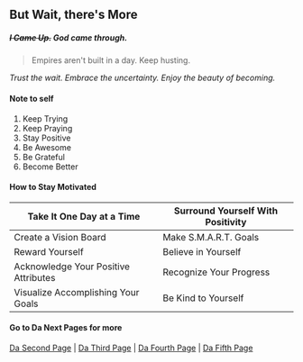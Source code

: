## But Wait, there's More

##### ~~I Came Up.~~ God came through.

>Empires aren't built in a day.
>Keep husting.

*Trust the wait. Embrace the uncertainty. Enjoy the beauty of becoming.*

#### Note to self
1. Keep Trying
2. Keep Praying
3. Stay Positive
4. Be Awesome
5. Be Grateful
6. Become Better


#### How to Stay Motivated

Take It One Day at a Time | Surround Yourself With Positivity
------------------------- | ---------------------------------
Create a Vision Board | Make S.M.A.R.T. Goals
Reward Yourself | Believe in Yourself
Acknowledge Your Positive Attributes | Recognize Your Progress
Visualize Accomplishing Your Goals | Be Kind to Yourself




#### Go to Da Next Pages for more

[Da Second Page](DaSecondPage.md) | [Da Third Page](DaThirdPage.md) | [Da Fourth Page](DaFourthPage.md) | [Da Fifth Page](DaFifthPage.md)
